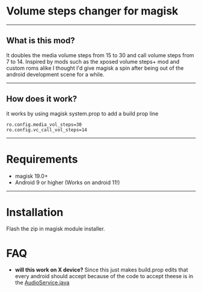 # Volume steps changer for magisk
___
## What is this mod? 
It doubles the media volume steps from 15 to 30 and call volume steps from 7 to 14.
Inspired by mods such as the xposed volume steps+ mod and custom roms alike I thought I'd give magisk a spin after being out of the android development scene for a while.

___

## How does it work? 
it works by using magisk system.prop to add a build prop line
``` 
ro.config.media_vol_steps=30
ro.config.vc_call_vol_steps=14
```
___

# Requirements
+ magisk 19.0+
+ Android 9 or higher (Works on android 11!)
___
# Installation
Flash the zip in magisk module installer.

# FAQ
+ __will this work on X device?__ 
   Since this just makes build.prop edits that every android should accept because of the code to accept theese is in the [AudioService.java](https://android.googlesource.com/platform/frameworks/base/+/master/services/core/java/com/android/server/audio/AudioService.java#624)

